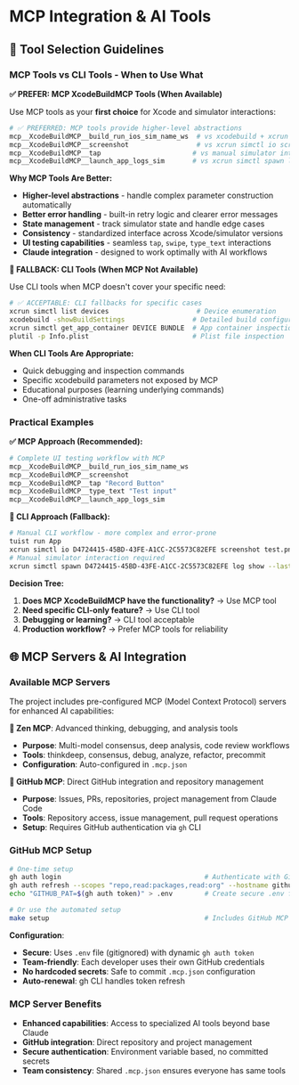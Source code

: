 # MCP Integration & AI Tools

## 🔧 Tool Selection Guidelines

### **MCP Tools vs CLI Tools - When to Use What**

**✅ PREFER: MCP XcodeBuildMCP Tools (When Available)**

Use MCP tools as your **first choice** for Xcode and simulator interactions:

```bash
# ✅ PREFERRED: MCP tools provide higher-level abstractions
mcp__XcodeBuildMCP__build_run_ios_sim_name_ws  # vs xcodebuild + xcrun simctl launch
mcp__XcodeBuildMCP__screenshot                 # vs xcrun simctl io screenshot
mcp__XcodeBuildMCP__tap                       # vs manual simulator interaction
mcp__XcodeBuildMCP__launch_app_logs_sim       # vs xcrun simctl spawn log
```

**Why MCP Tools Are Better:**
- **Higher-level abstractions** - handle complex parameter construction automatically
- **Better error handling** - built-in retry logic and clearer error messages
- **State management** - track simulator state and handle edge cases
- **Consistency** - standardized interface across Xcode/simulator versions
- **UI testing capabilities** - seamless `tap`, `swipe`, `type_text` interactions
- **Claude integration** - designed to work optimally with AI workflows

**🔄 FALLBACK: CLI Tools (When MCP Not Available)**

Use CLI tools when MCP doesn't cover your specific need:

```bash
# ✅ ACCEPTABLE: CLI fallbacks for specific cases
xcrun simctl list devices                      # Device enumeration
xcodebuild -showBuildSettings                 # Detailed build configuration
xcrun simctl get_app_container DEVICE BUNDLE  # App container inspection
plutil -p Info.plist                          # Plist file inspection
```

**When CLI Tools Are Appropriate:**
- Quick debugging and inspection commands
- Specific xcodebuild parameters not exposed by MCP
- Educational purposes (learning underlying commands)
- One-off administrative tasks

### **Practical Examples**

**✅ MCP Approach (Recommended):**
```bash
# Complete UI testing workflow with MCP
mcp__XcodeBuildMCP__build_run_ios_sim_name_ws
mcp__XcodeBuildMCP__screenshot
mcp__XcodeBuildMCP__tap "Record Button"
mcp__XcodeBuildMCP__type_text "Test input"
mcp__XcodeBuildMCP__launch_app_logs_sim
```

**🔄 CLI Approach (Fallback):**
```bash
# Manual CLI workflow - more complex and error-prone
tuist run App
xcrun simctl io D4724415-45BD-43FE-A1CC-2C5573C82EFE screenshot test.png
# Manual simulator interaction required
xcrun simctl spawn D4724415-45BD-43FE-A1CC-2C5573C82EFE log show --last 30s
```

**Decision Tree:**
1. **Does MCP XcodeBuildMCP have the functionality?** → Use MCP tool
2. **Need specific CLI-only feature?** → Use CLI tool
3. **Debugging or learning?** → CLI tool acceptable
4. **Production workflow?** → Prefer MCP tools for reliability

## 🌐 MCP Servers & AI Integration

### **Available MCP Servers**
The project includes pre-configured MCP (Model Context Protocol) servers for enhanced AI capabilities:

**🧠 Zen MCP**: Advanced thinking, debugging, and analysis tools
- **Purpose**: Multi-model consensus, deep analysis, code review workflows
- **Tools**: thinkdeep, consensus, debug, analyze, refactor, precommit
- **Configuration**: Auto-configured in `.mcp.json`

**🐙 GitHub MCP**: Direct GitHub integration and repository management
- **Purpose**: Issues, PRs, repositories, project management from Claude Code
- **Tools**: Repository access, issue management, pull request operations
- **Setup**: Requires GitHub authentication via `gh` CLI

### **GitHub MCP Setup**
```bash
# One-time setup
gh auth login                                    # Authenticate with GitHub
gh auth refresh --scopes "repo,read:packages,read:org" --hostname github.com
echo "GITHUB_PAT=$(gh auth token)" > .env        # Create secure .env file

# Or use the automated setup
make setup                                       # Includes GitHub MCP setup
```

**Configuration**: 
- **Secure**: Uses `.env` file (gitignored) with dynamic `gh auth token`
- **Team-friendly**: Each developer uses their own GitHub credentials  
- **No hardcoded secrets**: Safe to commit `.mcp.json` configuration
- **Auto-renewal**: gh CLI handles token refresh

### **MCP Server Benefits**
- **Enhanced capabilities**: Access to specialized AI tools beyond base Claude
- **GitHub integration**: Direct repository and project management
- **Secure authentication**: Environment variable based, no committed secrets
- **Team consistency**: Shared `.mcp.json` ensures everyone has same tools